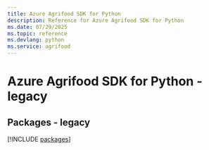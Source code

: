 ```yaml
---
title: Azure Agrifood SDK for Python
description: Reference for Azure Agrifood SDK for Python
ms.date: 07/29/2025
ms.topic: reference
ms.devlang: python
ms.service: agrifood
---
```

# Azure Agrifood SDK for Python - legacy
## Packages - legacy
[!INCLUDE [packages](agrifood-index.md)]